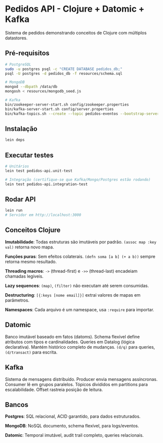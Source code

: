 # Pedidos API - Clojure + Datomic + Kafka

Sistema de pedidos demonstrando conceitos de Clojure com múltiplos datastores.

## Pré-requisitos

```bash
# PostgreSQL
sudo -u postgres psql -c "CREATE DATABASE pedidos_db;"
psql -U postgres -d pedidos_db -f resources/schema.sql

# MongoDB
mongod --dbpath /data/db
mongosh < resources/mongodb_seed.js

# Kafka
bin/zookeeper-server-start.sh config/zookeeper.properties
bin/kafka-server-start.sh config/server.properties
bin/kafka-topics.sh --create --topic pedidos-eventos --bootstrap-server localhost:9092
```

## Instalação

```bash
lein deps
```

## Executar testes

```bash
# Unitários
lein test pedidos-api.unit-test

# Integração (certifique-se que Kafka/Mongo/Postgres estão rodando)
lein test pedidos-api.integration-test
```

## Rodar API

```bash
lein run
# Servidor em http://localhost:3000
```

## Conceitos Clojure

**Imutabilidade**: Todas estruturas são imutáveis por padrão. `(assoc map :key val)` retorna novo mapa.

**Funções puras**: Sem efeitos colaterais. `(defn soma [a b] (+ a b))` sempre retorna mesmo resultado.

**Threading macros**: `->` (thread-first) e `->>` (thread-last) encadeiam chamadas legíveis.

**Lazy sequences**: `(map)`, `(filter)` não executam até serem consumidas.

**Destructuring**: `[{:keys [nome email]}]` extrai valores de mapas em parâmetros.

**Namespaces**: Cada arquivo é um namespace, usa `:require` para importar.

## Datomic

Banco imutável baseado em fatos (datoms). Schema flexível define atributos com tipos e cardinalidades. Queries em Datalog (lógica declarativa). Mantém histórico completo de mudanças. `(d/q)` para queries, `(d/transact)` para escrita.

## Kafka

Sistema de mensagens distribuído. Producer envia mensagens assíncronas. Consumer lê em grupos paralelos. Tópicos divididos em partitions para escalabilidade. Offset rastreia posição de leitura.

## Bancos

**Postgres**: SQL relacional, ACID garantido, para dados estruturados.

**MongoDB**: NoSQL documento, schema flexível, para logs/eventos.

**Datomic**: Temporal imutável, audit trail completo, queries relacionais.